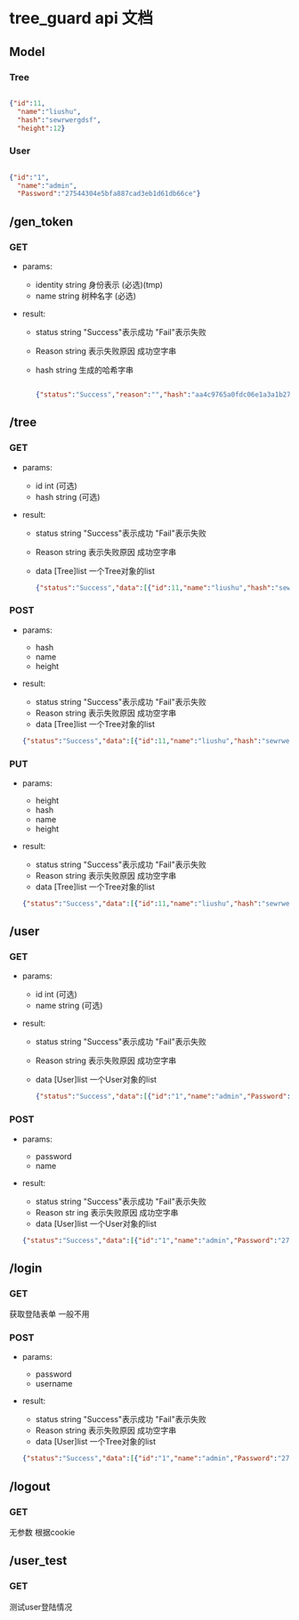 # tree_guard api 文档

## Model

### Tree

```json

{"id":11,
  "name":"liushu",
  "hash":"sewrwergdsf",
  "height":12}

```
### User

```json

{"id":"1",
  "name":"admin",
  "Password":"27544304e5bfa887cad3eb1d61db66ce"}

```


## /gen_token

### GET

* params:
  - identity string 身份表示 (必选)(tmp)
  - name string 树种名字 (必选)
 
* result:
  - status string "Success"表示成功 "Fail"表示失败
  - Reason string 表示失败原因 成功空字串
  - hash string 生成的哈希字串
    
    ```json
    
    {"status":"Success","reason":"","hash":"aa4c9765a0fdc06e1a3a1b276f9bc1ec"}
    
    ```    

## /tree

### GET

* params:
  - id int (可选)
  - hash string (可选)
 
* result:
  - status string "Success"表示成功 "Fail"表示失败
  - Reason string 表示失败原因 成功空字串
  - data [Tree]list  一个Tree对象的list
      
    ```json
    {"status":"Success","data":[{"id":11,"name":"liushu","hash":"sewrwergdsf","height":12}],"reason":""}
    
    ```    
    
###  POST

* params:
  - hash
  - name
  - height
  
* result:
  - status string "Success"表示成功 "Fail"表示失败
  - Reason string 表示失败原因 成功空字串
  - data [Tree]list  一个Tree对象的list
    
  ```json
  {"status":"Success","data":[{"id":11,"name":"liushu","hash":"sewrwergdsf","height":12}],"reason":""}
  
  ```    
   
###  PUT

* params:
  - height
  - hash
  - name
  - height
  
* result:
  - status string "Success"表示成功 "Fail"表示失败
  - Reason string 表示失败原因 成功空字串
  - data [Tree]list  一个Tree对象的list
    
  ```json
  {"status":"Success","data":[{"id":11,"name":"liushu","hash":"sewrwergdsf","height":12}],"reason":""}
  
  ```  

## /user

### GET

* params:
  - id int (可选)
  - name string (可选)
 
* result:
  - status string "Success"表示成功 "Fail"表示失败
  - Reason string 表示失败原因 成功空字串
  - data [User]list  一个User对象的list
      
    ```json
    {"status":"Success","data":[{"id":"1","name":"admin","Password":"27544304e5bfa887cad3eb1d61db66ce"}],"reason":""}
    
    ```    

###  POST

* params:
  - password
  - name
 
  
* result:
  - status string "Success"表示成功 "Fail"表示失败
  - Reason str  ing 表示失败原因 成功空字串
  - data [User]list  一个User对象的list
    
  ```json
  {"status":"Success","data":[{"id":"1","name":"admin","Password":"27544304e5bfa887cad3eb1d61db66ce"}],"reason":""}
  
  ```    
 
## /login

### GET

获取登陆表单 一般不用

### POST


* params:
  - password
  - username
 
  
* result:
  - status string "Success"表示成功 "Fail"表示失败
  - Reason string 表示失败原因 成功空字串
  - data [User]list  一个Tree对象的list
    
  ```json
  {"status":"Success","data":[{"id":"1","name":"admin","Password":"27544304e5bfa887cad3eb1d61db66ce"}],"reason":""}
  
  ```    
  
## /logout

### GET

无参数 根据cookie

## /user_test

### GET

测试user登陆情况
